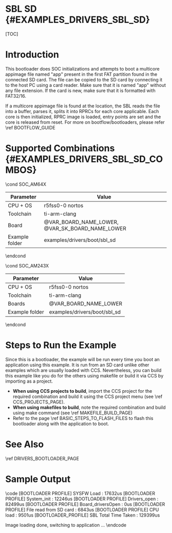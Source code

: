 # SBL SD {#EXAMPLES_DRIVERS_SBL_SD}

[TOC]

# Introduction

This bootloader does SOC initializations and attempts to boot a multicore appimage file named "app" present in the first FAT partition found in the connected SD card. The file can be copied to the SD card by connecting it to the host PC using a card reader. Make sure that it is named "app" without any file extension. If the card is new, make sure that it is formatted with FAT32/16.

If a multicore appimage file is found at the location, the SBL reads the file into a buffer, parses it, splits it into RPRCs for each core applicable. Each core is then initialized, RPRC image is loaded, entry points are set and the core is released from reset. For more on bootflow/bootloaders, please refer \ref BOOTFLOW_GUIDE

# Supported Combinations {#EXAMPLES_DRIVERS_SBL_SD_COMBOS}

\cond SOC_AM64X

 Parameter      | Value
 ---------------|-----------
 CPU + OS       | r5fss0-0 nortos
 Toolchain      | ti-arm-clang
 Board          | @VAR_BOARD_NAME_LOWER, @VAR_SK_BOARD_NAME_LOWER
 Example folder | examples/drivers/boot/sbl_sd

\endcond

\cond SOC_AM243X

 Parameter      | Value
 ---------------|-----------
 CPU + OS       | r5fss0-0 nortos
 Toolchain      | ti-arm-clang
 Boards         | @VAR_BOARD_NAME_LOWER
 Example folder | examples/drivers/boot/sbl_sd

\endcond

# Steps to Run the Example

Since this is a bootloader, the example will be run every time you boot an application using this example. It is run from an SD card unlike other examples which are usually loaded with CCS. Nevertheless, you can build this example like you do for the others using makefile or build it via CCS by importing as a project.

- **When using CCS projects to build**, import the CCS project for the required combination
  and build it using the CCS project menu (see \ref CCS_PROJECTS_PAGE).
- **When using makefiles to build**, note the required combination and build using
  make command (see \ref MAKEFILE_BUILD_PAGE)
- Refer to the page \ref BASIC_STEPS_TO_FLASH_FILES to flash this bootloader along with the application to boot.

# See Also

\ref DRIVERS_BOOTLOADER_PAGE

# Sample Output

\code
[BOOTLOADER PROFILE] SYSFW Load                       :      17632us
[BOOTLOADER PROFILE] System_init                      :      12246us
[BOOTLOADER PROFILE] Drivers_open                     :      82499us
[BOOTLOADER PROFILE] Board_driversOpen                :          0us
[BOOTLOADER PROFILE] File read from SD card           :       6843us
[BOOTLOADER PROFILE] CPU load                         :       9501us
[BOOTLOADER_PROFILE] SBL Total Time Taken             :     129399us

Image loading done, switching to application ...
\endcode